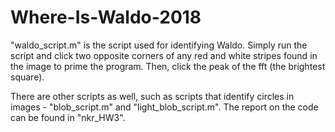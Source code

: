 # Where-Is-Waldo-2018
"waldo_script.m" is the script used for identifying Waldo. Simply run the script and click two opposite corners of any red and white stripes found in the image to prime the program. Then, click the peak of the fft (the brightest square). 

There are other scripts as well, such as scripts that identify circles in images - "blob_script.m" and "light_blob_script.m". The report on the code can be found in "nkr_HW3".


